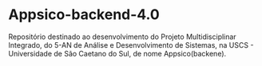 # Appsico-backend-4.0
Repositório destinado ao desenvolvimento do Projeto Multidisciplinar Integrado, do 5-AN de Análise e Desenvolvimento de Sistemas, na USCS - Universidade de São Caetano do Sul, de nome Appsico(backene).
